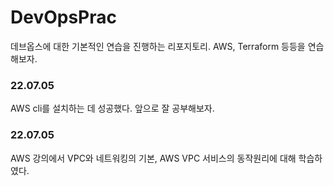 # DevOpsPrac

데브옵스에 대한 기본적인 연습을 진행하는 리포지토리.
AWS, Terraform 등등을 연습해보자.

### 22.07.05

AWS cli를 설치하는 데 성공했다. 앞으로 잘 공부해보자.

### 22.07.05

AWS 강의에서 VPC와 네트워킹의 기본, AWS VPC 서비스의 동작원리에 대해 학습하였다.
